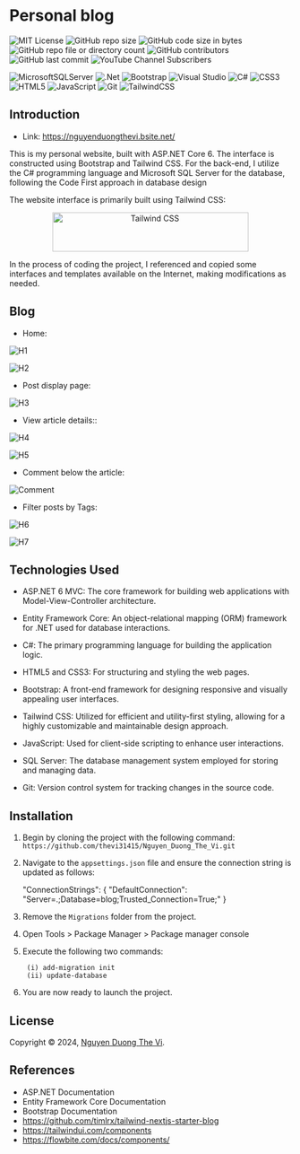 # Personal blog
  ![MIT License](https://img.shields.io/github/license/dotnet/aspnetcore?color=%230b0&style=flat-square)
  ![GitHub repo size](https://img.shields.io/github/repo-size/thevi31415/Nguyen_Duong_The_Vi)
  ![GitHub code size in bytes](https://img.shields.io/github/languages/code-size/thevi31415/Nguyen_Duong_The_Vi)
  ![GitHub repo file or directory count](https://img.shields.io/github/directory-file-count/thevi31415/Nguyen_Duong_The_Vi)
  ![GitHub contributors](https://img.shields.io/github/contributors/thevi31415/Nguyen_Duong_The_Vi)
  ![GitHub last commit](https://img.shields.io/github/last-commit/thevi31415/Nguyen_Duong_The_Vi)
  ![YouTube Channel Subscribers](https://img.shields.io/youtube/channel/subscribers/UCHolhpqtcjh-r4bICRRnqyA)

 
![MicrosoftSQLServer](https://img.shields.io/badge/Microsoft%20SQL%20Server-CC2927?style=for-the-badge&logo=microsoft%20sql%20server&logoColor=white)
![.Net](https://img.shields.io/badge/.NET-5C2D91?style=for-the-badge&logo=.net&logoColor=white)
![Bootstrap](https://img.shields.io/badge/bootstrap-%238511FA.svg?style=for-the-badge&logo=bootstrap&logoColor=white)
![Visual Studio](https://img.shields.io/badge/Visual%20Studio-5C2D91.svg?style=for-the-badge&logo=visual-studio&logoColor=white)
![C#](https://img.shields.io/badge/c%23-%23239120.svg?style=for-the-badge&logo=csharp&logoColor=white)
![CSS3](https://img.shields.io/badge/css3-%231572B6.svg?style=for-the-badge&logo=css3&logoColor=white)
![HTML5](https://img.shields.io/badge/html5-%23E34F26.svg?style=for-the-badge&logo=html5&logoColor=white)
![JavaScript](https://img.shields.io/badge/javascript-%23323330.svg?style=for-the-badge&logo=javascript&logoColor=%23F7DF1E)
![Git](https://img.shields.io/badge/git-%23F05033.svg?style=for-the-badge&logo=git&logoColor=white)
![TailwindCSS](https://img.shields.io/badge/Tailwind_CSS-38B2AC?style=for-the-badge&logo=tailwind-css&logoColor=white)
## Introduction
- Link: https://nguyenduongthevi.bsite.net/
  
This is my personal website, built with ASP.NET Core 6. The interface is constructed using Bootstrap and Tailwind CSS. For the back-end, I utilize the C# programming language and Microsoft SQL Server for the database, following the Code First approach in database design

The website interface is primarily built using Tailwind CSS:
<p align="center">
  <a href="https://tailwindcss.com" target="_blank">
    <picture>
      <source media="(prefers-color-scheme: dark)" srcset="https://raw.githubusercontent.com/tailwindlabs/tailwindcss/HEAD/.github/logo-dark.svg">
      <source media="(prefers-color-scheme: light)" srcset="https://raw.githubusercontent.com/tailwindlabs/tailwindcss/HEAD/.github/logo-light.svg">
      <img alt="Tailwind CSS" src="https://raw.githubusercontent.com/tailwindlabs/tailwindcss/HEAD/.github/logo-light.svg" width="350" height="70" style="max-width: 100%;">
    </picture>
  </a>
</p>
In the process of coding the project, I referenced and copied some interfaces and templates available on the Internet, making modifications as needed.

## Blog
- Home:
  
![H1](https://github.com/thevi31415/Nguyen_Duong_The_Vi/assets/92256900/37f78887-c51a-454f-ae6b-a4f7997e37c4)

![H2](https://github.com/thevi31415/Nguyen_Duong_The_Vi/assets/92256900/f03274ea-5605-4201-a4de-1334e0a4e1d6)

- Post display page:

![H3](https://github.com/thevi31415/Nguyen_Duong_The_Vi/assets/92256900/5a0998a6-46a1-4f7d-a828-41dfc8cb6078)

- View article details::

![H4](https://github.com/thevi31415/Nguyen_Duong_The_Vi/assets/92256900/acd650fa-141f-43cf-9c84-55357f312ba8)

![H5](https://github.com/thevi31415/Nguyen_Duong_The_Vi/assets/92256900/c9a170e8-9dc2-4510-bf87-19eaf46e42f1)
- Comment below the article:
  
 ![Comment](https://github.com/thevi31415/Nguyen_Duong_The_Vi/assets/92256900/522b8794-3f03-4948-b734-f196a8ea9de9)

- Filter posts by Tags:
  
![H6](https://github.com/thevi31415/Nguyen_Duong_The_Vi/assets/92256900/2d68ad7f-d284-42ef-a2bd-c728b3b5ebc3)

![H7](https://github.com/thevi31415/Nguyen_Duong_The_Vi/assets/92256900/7597e573-1c8d-4003-924d-69d02a594061)

## Technologies Used
- ASP.NET 6 MVC: The core framework for building web applications with Model-View-Controller architecture.

- Entity Framework Core: An object-relational mapping (ORM) framework for .NET used for database interactions.

- C#: The primary programming language for building the application logic.

- HTML5 and CSS3: For structuring and styling the web pages.

- Bootstrap: A front-end framework for designing responsive and visually appealing user interfaces.
  
- Tailwind CSS: Utilized for efficient and utility-first styling, allowing for a highly customizable and maintainable design approach.

- JavaScript: Used for client-side scripting to enhance user interactions.

- SQL Server: The database management system employed for storing and managing data.

- Git: Version control system for tracking changes in the source code.

## Installation
1. Begin by cloning the project with the following command:
   `https://github.com/thevi31415/Nguyen_Duong_The_Vi.git`
2. Navigate to the  `appsettings.json` file and ensure the connection string is updated as follows:

   "ConnectionStrings": {
     "DefaultConnection": "Server=.;Database=blog;Trusted_Connection=True;"
   }

3. Remove the  `Migrations` folder from the project.
4. Open Tools > Package Manager > Package manager console
5. Execute the following two commands:
    ```
     (i) add-migration init
     (ii) update-database
     ````
6. You are now ready to launch the project.

## License

Copyright © 2024, [Nguyen Duong The Vi](https://github.com/thevi31415).
## References
- ASP.NET Documentation
- Entity Framework Core Documentation
- Bootstrap Documentation
- https://github.com/timlrx/tailwind-nextjs-starter-blog
- https://tailwindui.com/components
- https://flowbite.com/docs/components/
